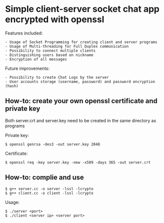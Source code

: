 # Simple client-server socket chat app encrypted with openssl

 Features included:

    - Usage of Socket Programming for creating client and server programs
    - Usage of Multi-threading for Full Duplex communication
    - Possibility to connect multiple clients
    - Distinguishing users based on nickname
    - Encryption of all messages

Future improvements:

    - Possibility to create Chat Logs by the server
    - User accounts storage (username, password) and password encryption (hash)


##  How-to: create your own openssl certificate and private key

Both server.crt and server.key need to be created in the same directory as programs 

Private key:
```
$ openssl genrsa -des3 -out server.key 2048
```

Certificate:
```
$ openssl req -key server.key -new -x509 -days 365 -out server.crt
```

## How-to: complie and use

```
$ g++ server.cc -o server -lssl -lcrypto
$ g++ client.cc -o client -lssl -lcrypto
```
Usage:
```
$ ./server <port>
$ ./client <server ip> <server port>
```
